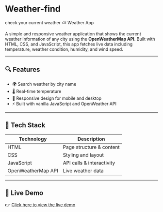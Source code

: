 # Weather-find
check your current weather
 ⛅ Weather App

A simple and responsive weather application that shows the current weather information of any city using the **OpenWeatherMap API**. Built with HTML, CSS, and JavaScript, this app fetches live data including temperature, weather condition, humidity, and wind speed.

---

## 🔍 Features

- 🌍 Search weather by city name
- 🌡️ Real-time temperature
- 📱 Responsive design for mobile and desktop
- ⚡ Built with vanilla JavaScript and OpenWeather API

---

## 🚀 Tech Stack

| Technology | Description                    |
|------------|--------------------------------|
| HTML       | Page structure & content       |
| CSS        | Styling and layout             |
| JavaScript | API calls & interactivity      |
| OpenWeatherMap API | Live weather data     |

---

## 🔗 Live Demo

👉 [Click here to view the live demo](https://weatherapp.ct.ws/) 
